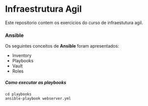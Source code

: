 # Infraestrutura Agil

Este repositorio contem os exercicios do curso de infraestutura agil.

### Ansible

Os seguintes conceitos de **Ansible** foram apresentados:

- Inventory
- Playbooks
- Vault
- Roles


##### Como executar as playbooks


```
cd playbooks
ansible-playbook webserver.yml
```
